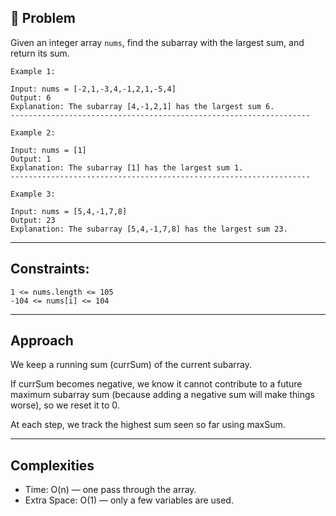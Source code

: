 ## 🧠 Problem
Given an integer array `nums`, find the subarray with the largest sum, and return its sum.
```
Example 1:

Input: nums = [-2,1,-3,4,-1,2,1,-5,4]
Output: 6
Explanation: The subarray [4,-1,2,1] has the largest sum 6.
-------------------------------------------------------------------

Example 2:

Input: nums = [1]
Output: 1
Explanation: The subarray [1] has the largest sum 1.
-------------------------------------------------------------------

Example 3:

Input: nums = [5,4,-1,7,8]
Output: 23
Explanation: The subarray [5,4,-1,7,8] has the largest sum 23.
```
---
## Constraints:
```
1 <= nums.length <= 105
-104 <= nums[i] <= 104
```

---

## Approach
We keep a running sum (currSum) of the current subarray.

If currSum becomes negative, we know it cannot contribute to a future maximum subarray sum (because adding a negative sum will make things worse), so we reset it to 0.

At each step, we track the highest sum seen so far using maxSum.

---
## Complexities
- Time: O(n) — one pass through the array.
- Extra Space: O(1) — only a few variables are used.